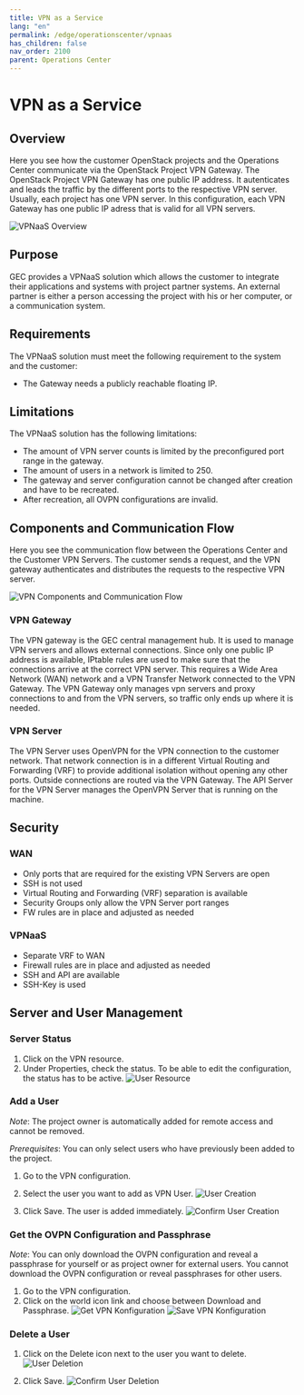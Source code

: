 ```yaml
---
title: VPN as a Service
lang: "en"
permalink: /edge/operationscenter/vpnaas
has_children: false
nav_order: 2100
parent: Operations Center
---
```


# VPN as a Service

## Overview

Here you see how the customer OpenStack projects and the Operations Center communicate via the OpenStack Project VPN Gateway.
The OpenStack Project VPN Gateway has one public IP address.
It autenticates and leads the traffic by the different ports to the respective VPN server.
Usually, each project has one VPN server.
In this configuration, each VPN Gateway has one public IP adress that is valid for all VPN servers.

![VPNaaS Overview](./vpn_overview.png)

## Purpose

GEC provides a VPNaaS solution which allows the customer to integrate their applications and systems with project partner systems.
An external partner is either a person accessing the project with his or her computer, or a communication system.

## Requirements

The VPNaaS solution must meet the following requirement to the system and the customer:

* The Gateway needs a publicly reachable floating IP.

## Limitations

The VPNaaS solution has the following limitations:

* The amount of VPN server counts is limited by the preconfigured port range in the gateway.
* The amount of users in a network is limited to 250.
* The gateway and server configuration cannot be changed after creation and have to be recreated.
* After recreation, all OVPN configurations are invalid.

## Components and Communication Flow

Here you see the communication flow between the Operations Center and the Customer VPN Servers.
The customer sends a request, and the VPN gateway authenticates and distributes the requests to the respective VPN server.

![VPN Components and Communication Flow](./communicationflow.png)

### VPN Gateway

The VPN gateway is the GEC central management hub.
It is used to manage VPN servers and allows external connections.
Since only one public IP address is available, IPtable rules are used to make sure that the connections arrive at the correct VPN server.
This requires a Wide Area Network (WAN) network and a VPN Transfer Network connected to the VPN Gateway.
The VPN Gateway only manages vpn servers and proxy connections to and from the VPN servers, so traffic only ends up where it is needed.

### VPN Server

The VPN Server uses OpenVPN for the VPN connection to the customer network.
That network connection is in a different Virtual Routing and Forwarding (VRF) to provide additional isolation without opening any other ports.
Outside connections are routed via the VPN Gateway.
The API Server for the VPN Server manages the OpenVPN Server that is running on the machine.

## Security

### WAN

* Only ports that are required for the existing VPN Servers are open
* SSH is not used
* Virtual Routing and Forwarding (VRF) separation is available
* Security Groups only allow the VPN Server port ranges
* FW rules are in place and adjusted as needed

### VPNaaS

* Separate VRF to WAN
* Firewall rules are in place and adjusted as needed
* SSH and API are available
* SSH-Key is used

## Server and User Management

### Server Status

1. Click on the VPN resource.
2. Under Properties, check the status. To be able to edit the configuration, the status has to be active.
![User Resource](./vpnaas_active-resource.png)

### Add a User

*Note*: The project owner is automatically added for remote access and cannot be removed.

*Prerequisites*: You can only select users who have previously been added to the project.

1. Go to the VPN configuration.
2. Select the user you want to add as VPN User.
![User Creation](./vpnaas_select-new-user.png)

3. Click Save. The user is added immediately.
![Confirm User Creation](./vpnaas_save-new-user.png)

### Get the OVPN Configuration and Passphrase

*Note*: You can only download the OVPN configuration and reveal a passphrase for yourself or as project owner for external users. You cannot download the OVPN configuration or reveal passphrases for other users.

1. Go to the VPN configuration.
2. Click on the world icon link and choose between Download and Passphrase.
![Get VPN Konfiguration](./vpnaas_open-user-configuration.png)
![Save VPN Konfiguration](./vpnaas_download-config-and-get-passphrase.png)

### Delete a User

1. Click on the Delete icon next to the user you want to delete.
![User Deletion](./vpnaas_delete-user.png)

1. Click Save.
![Confirm User Deletion](./vpnaas_save-user-deletion.png)
